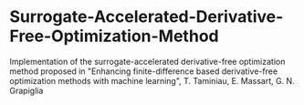 # Surrogate-Accelerated-Derivative-Free-Optimization-Method
Implementation of the surrogate-accelerated derivative-free optimization method proposed in "Enhancing finite-difference based derivative-free optimization methods with machine learning", T. Taminiau, E. Massart, G. N. Grapiglia
